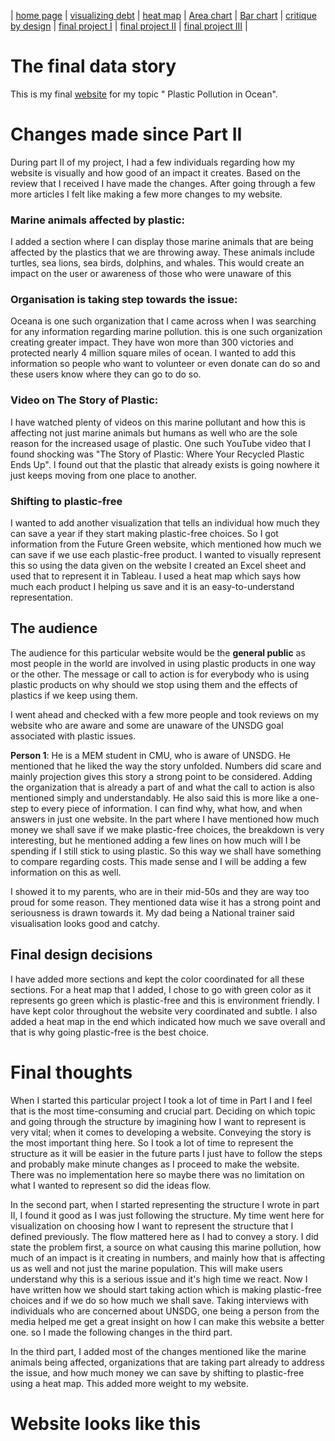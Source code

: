 | [home page](https://varshithams.github.io/portfolio/) | [visualizing debt](visualizing-government-debt) |  [heat map](heat-map) | [Area chart](area-chart) | [Bar chart](bar-chart) | [critique by design](critique-by-design) | [final project I](final-project-part-one) | [final project II](final-project-part-two) | [final project III](final-project-part-three) |

# The final data story
This is my final [website](https://carnegiemellon.shorthandstories.com/vms/plastic-pollution-in-ocean/index.html) for my topic " Plastic Pollution in Ocean".


# Changes made since Part II
During part II of my project, I had a few individuals regarding how my website is visually and how good of an impact it creates. Based on the review that I received I have made the changes. After going through a few more articles I felt like making a few more changes to my website.

### Marine animals affected by plastic:
I added a section where I can display those marine animals that are being affected by the plastics that we are throwing away. These animals include turtles, sea lions, sea birds, dolphins, and whales. This would create an impact on the user or awareness of those who were unaware of this

### Organisation is taking step towards the issue:
Oceana is one such organization that I came across when I was searching for any information regarding marine pollution. this is one such organization creating greater impact. They have won more than 300 victories and protected nearly 4 million square miles of ocean. I wanted to add this information so people who want to volunteer or even donate can do so and these users know where they can go to do so.

### Video on The Story of Plastic: 
I have watched plenty of videos on this marine pollutant and how this is affecting not just marine animals but humans as well who are the sole reason for the increased usage of plastic. One such YouTube video that I found shocking was "The Story of Plastic: Where Your Recycled Plastic Ends Up". I found out that the plastic that already exists is going nowhere it just keeps moving from one place to another. 

### Shifting to plastic-free
I wanted to add another visualization that tells an individual how much they can save a year if they start making plastic-free choices. So I got information from the Future Green website, which mentioned how much we can save if we use each plastic-free product. I wanted to visually represent this so using the data given on the website I created an Excel sheet and used that to represent it in Tableau. I used a heat map which says how much each product I helping us save and it is an easy-to-understand representation.


## The audience
The audience for this particular website would be the **general public** as most people in the world are involved in using plastic products in one way or the other. The message or call to action is for everybody who is using plastic products on why should we stop using them and the effects of plastics if we keep using them.

I went ahead and checked with a few more people and took reviews on my website who are aware and some are unaware of the UNSDG goal associated with plastic issues.

**Person 1**: He is a MEM student in CMU, who is aware of UNSDG. 
He mentioned that he liked the way the story unfolded. Numbers did scare and mainly projection gives this story a strong point to be considered. Adding the organization that is already a part of and what the call to action is also mentioned simply and understandably. He also said this is more like a one-step to every piece of information. I can find why, what how, and when answers in just one website. In the part where I have mentioned how much money we shall save if we make plastic-free choices, the breakdown is very interesting, but he mentioned adding a few lines on how much will I be spending if I still stick to using plastic. So this way we shall have something to compare regarding costs. This made sense and I will be adding a few information on this as well.

I showed it to my parents, who are in their mid-50s and they are way too proud for some reason. They mentioned data wise it has a strong point and seriousness is drawn towards it. My dad being a National trainer said visualisation looks good and catchy. 


## Final design decisions
I have added more sections and kept the color coordinated for all these sections. For a heat map that I added, I chose to go with green color as it represents go green which is plastic-free and this is environment friendly. I have kept color throughout the website very coordinated and subtle. I also added a heat map in the end which indicated how much we save overall and that is why going plastic-free is the best choice. 


# Final thoughts

When I started this particular project I took a lot of time in Part I and I feel that is the most time-consuming and crucial part. Deciding on which topic and going through the structure by imagining how I want to represent is very vital; when it comes to developing a website. Conveying the story is the most important thing here. So I took a lot of time to represent the structure as it will be easier in the future parts I just have to follow the steps and probably make minute changes as I proceed to make the website. There was no implementation here so maybe there was no limitation on what I wanted to represent so did the ideas flow.

In the second part, when I started representing the structure I wrote in part II, I found it good as I was just following the structure. My time went here for visualization on choosing how I want to represent the structure that I defined previously. The flow mattered here as I had to convey a story. I did state the problem first, a source on what causing this marine pollution, how much of an impact is it creating in numbers, and mainly how that is affecting us as well and not just the marine population. This will make users understand why this is a serious issue and it's high time we react. Now I have written how we should start taking action which is making plastic-free choices and if we do so how much we shall save. 
Taking interviews with individuals who are concerned about UNSDG, one being a person from the media helped me get a great insight on how I can make this website a better one. so I made the following changes in the third part.

In the third part, I added most of the changes mentioned like the marine animals being affected, organizations that are taking part already to address the issue, and how much money we can save by shifting to plastic-free using a heat map. This added more weight to my website.

# Website looks like this
<script src="https://carnegiemellon.shorthandstories.com/vms/plastic-pollution-in-ocean/embed.js"></script>

